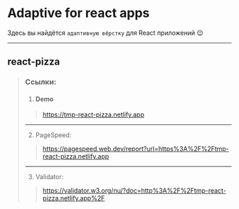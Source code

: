 # Adaptive for react apps
Здесь вы найдётся `адаптивную вёрстку` для React приложений &#128521;
***

## react-pizza
> ### Ссылки:
> 1. #### Demo
>> https://tmp-react-pizza.netlify.app
> ---
> 2. PageSpeed:
>> https://pagespeed.web.dev/report?url=https%3A%2F%2Ftmp-react-pizza.netlify.app
> ---
> 3. Validator:
>> https://validator.w3.org/nu/?doc=http%3A%2F%2Ftmp-react-pizza.netlify.app%2F
